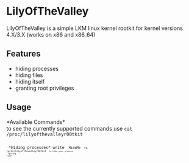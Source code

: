 # LilyOfTheValley

LilyOfTheValley is a simple LKM linux kernel rootkit for kernel versions 4.X/3.X (works on x86 and x86_64)

## Features

* hiding processes
* hiding files
* hiding itself 
* granting root privileges

## Usage

\*Available Commands\*
<br/> 
to see the currently supported commands use <code>cat /proc/lilyofthevalleyr00tkit<code/>  
<br/>
\*Hiding processes\* 
write <code> HideMe <code/> to <code> /proc/lilyofthevalleyr00tkit <code/> to hide your process 
<br/>
\*giving root\*

